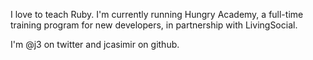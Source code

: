 I love to teach Ruby. I'm currently running Hungry Academy, a full-time training program for new developers, in partnership with LivingSocial.

I'm @j3 on twitter and jcasimir on github.
